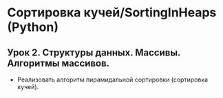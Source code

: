 # Сортировка кучей/SortingInHeaps (Python)

## Урок 2. Структуры данных. Массивы. Алгоритмы массивов.

- Реализовать алгоритм пирамидальной сортировки (сортировка кучей).
